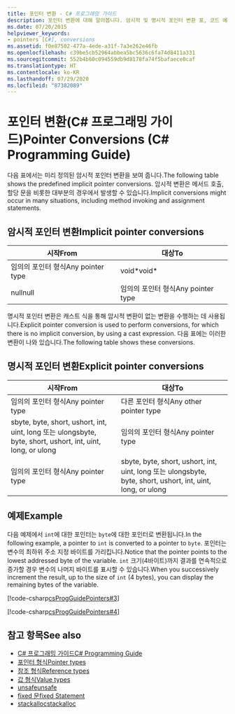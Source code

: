 ```yaml
---
title: 포인터 변환 - C# 프로그래밍 가이드
description: 포인터 변환에 대해 알아봅니다. 암시적 및 명시적 포인터 변환 표, 코드 예제 및 사용 가능한 추가 리소스를 확인합니다.
ms.date: 07/20/2015
helpviewer_keywords:
- pointers [C#], conversions
ms.assetid: f0e87502-477a-4ede-a31f-7a3e262e46fb
ms.openlocfilehash: c39be5cb52964abbea5bc5636c6fa74d8411a331
ms.sourcegitcommit: 552b4b60c094559db9d8178fa74f5bafaece0caf
ms.translationtype: HT
ms.contentlocale: ko-KR
ms.lasthandoff: 07/29/2020
ms.locfileid: "87382089"
---
```

# <a name="pointer-conversions-c-programming-guide"></a><span data-ttu-id="10a0b-104">포인터 변환(C# 프로그래밍 가이드)</span><span class="sxs-lookup"><span data-stu-id="10a0b-104">Pointer Conversions (C# Programming Guide)</span></span>
<span data-ttu-id="10a0b-105">다음 표에서는 미리 정의된 암시적 포인터 변환을 보여 줍니다.</span><span class="sxs-lookup"><span data-stu-id="10a0b-105">The following table shows the predefined implicit pointer conversions.</span></span> <span data-ttu-id="10a0b-106">암시적 변환은 메서드 호출, 할당 문을 비롯한 대부분의 경우에서 발생할 수 있습니다.</span><span class="sxs-lookup"><span data-stu-id="10a0b-106">Implicit conversions might occur in many situations, including method invoking and assignment statements.</span></span>  
  
## <a name="implicit-pointer-conversions"></a><span data-ttu-id="10a0b-107">암시적 포인터 변환</span><span class="sxs-lookup"><span data-stu-id="10a0b-107">Implicit pointer conversions</span></span>  
  
|<span data-ttu-id="10a0b-108">시작</span><span class="sxs-lookup"><span data-stu-id="10a0b-108">From</span></span>|<span data-ttu-id="10a0b-109">대상</span><span class="sxs-lookup"><span data-stu-id="10a0b-109">To</span></span>|  
|----------|--------|  
|<span data-ttu-id="10a0b-110">임의의 포인터 형식</span><span class="sxs-lookup"><span data-stu-id="10a0b-110">Any pointer type</span></span>|<span data-ttu-id="10a0b-111">void\*</span><span class="sxs-lookup"><span data-stu-id="10a0b-111">void\*</span></span>|  
|<span data-ttu-id="10a0b-112">null</span><span class="sxs-lookup"><span data-stu-id="10a0b-112">null</span></span>|<span data-ttu-id="10a0b-113">임의의 포인터 형식</span><span class="sxs-lookup"><span data-stu-id="10a0b-113">Any pointer type</span></span>|  
  
 <span data-ttu-id="10a0b-114">명시적 포인터 변환은 캐스트 식을 통해 암시적 변환이 없는 변환을 수행하는 데 사용됩니다.</span><span class="sxs-lookup"><span data-stu-id="10a0b-114">Explicit pointer conversion is used to perform conversions, for which there is no implicit conversion, by using a cast expression.</span></span> <span data-ttu-id="10a0b-115">다음 표에는 이러한 변환이 나와 있습니다.</span><span class="sxs-lookup"><span data-stu-id="10a0b-115">The following table shows these conversions.</span></span>  
  
## <a name="explicit-pointer-conversions"></a><span data-ttu-id="10a0b-116">명시적 포인터 변환</span><span class="sxs-lookup"><span data-stu-id="10a0b-116">Explicit pointer conversions</span></span>  
  
|<span data-ttu-id="10a0b-117">시작</span><span class="sxs-lookup"><span data-stu-id="10a0b-117">From</span></span>|<span data-ttu-id="10a0b-118">대상</span><span class="sxs-lookup"><span data-stu-id="10a0b-118">To</span></span>|  
|----------|--------|  
|<span data-ttu-id="10a0b-119">임의의 포인터 형식</span><span class="sxs-lookup"><span data-stu-id="10a0b-119">Any pointer type</span></span>|<span data-ttu-id="10a0b-120">다른 포인터 형식</span><span class="sxs-lookup"><span data-stu-id="10a0b-120">Any other pointer type</span></span>|  
|<span data-ttu-id="10a0b-121">sbyte, byte, short, ushort, int, uint, long 또는 ulong</span><span class="sxs-lookup"><span data-stu-id="10a0b-121">sbyte, byte, short, ushort, int, uint, long, or ulong</span></span>|<span data-ttu-id="10a0b-122">임의의 포인터 형식</span><span class="sxs-lookup"><span data-stu-id="10a0b-122">Any pointer type</span></span>|  
|<span data-ttu-id="10a0b-123">임의의 포인터 형식</span><span class="sxs-lookup"><span data-stu-id="10a0b-123">Any pointer type</span></span>|<span data-ttu-id="10a0b-124">sbyte, byte, short, ushort, int, uint, long 또는 ulong</span><span class="sxs-lookup"><span data-stu-id="10a0b-124">sbyte, byte, short, ushort, int, uint, long, or ulong</span></span>|  
  
## <a name="example"></a><span data-ttu-id="10a0b-125">예제</span><span class="sxs-lookup"><span data-stu-id="10a0b-125">Example</span></span>  
 <span data-ttu-id="10a0b-126">다음 예제에서 `int`에 대한 포인터는 `byte`에 대한 포인터로 변환됩니다.</span><span class="sxs-lookup"><span data-stu-id="10a0b-126">In the following example, a pointer to `int` is converted to a pointer to `byte`.</span></span> <span data-ttu-id="10a0b-127">포인터는 변수의 최하위 주소 지정 바이트를 가리킵니다.</span><span class="sxs-lookup"><span data-stu-id="10a0b-127">Notice that the pointer points to the lowest addressed byte of the variable.</span></span> <span data-ttu-id="10a0b-128">`int` 크기(4바이트)까지 결과를 연속적으로 증가할 경우 변수의 나머지 바이트를 표시할 수 있습니다.</span><span class="sxs-lookup"><span data-stu-id="10a0b-128">When you successively increment the result, up to the size of `int` (4 bytes), you can display the remaining bytes of the variable.</span></span>  
  
 [!code-csharp[csProgGuidePointers#3](~/samples/snippets/csharp/VS_Snippets_VBCSharp/csProgGuidePointers/CS/Pointers2.cs#3)]  
  
 [!code-csharp[csProgGuidePointers#4](~/samples/snippets/csharp/VS_Snippets_VBCSharp/csProgGuidePointers/CS/Pointers.cs#4)]  
  
## <a name="see-also"></a><span data-ttu-id="10a0b-129">참고 항목</span><span class="sxs-lookup"><span data-stu-id="10a0b-129">See also</span></span>

- [<span data-ttu-id="10a0b-130">C# 프로그래밍 가이드</span><span class="sxs-lookup"><span data-stu-id="10a0b-130">C# Programming Guide</span></span>](../index.md)
- [<span data-ttu-id="10a0b-131">포인터 형식</span><span class="sxs-lookup"><span data-stu-id="10a0b-131">Pointer types</span></span>](pointer-types.md)
- [<span data-ttu-id="10a0b-132">참조 형식</span><span class="sxs-lookup"><span data-stu-id="10a0b-132">Reference types</span></span>](../../language-reference/keywords/reference-types.md)
- [<span data-ttu-id="10a0b-133">값 형식</span><span class="sxs-lookup"><span data-stu-id="10a0b-133">Value types</span></span>](../../language-reference/builtin-types/value-types.md)
- [<span data-ttu-id="10a0b-134">unsafe</span><span class="sxs-lookup"><span data-stu-id="10a0b-134">unsafe</span></span>](../../language-reference/keywords/unsafe.md)
- [<span data-ttu-id="10a0b-135">fixed 문</span><span class="sxs-lookup"><span data-stu-id="10a0b-135">fixed Statement</span></span>](../../language-reference/keywords/fixed-statement.md)
- [<span data-ttu-id="10a0b-136">stackalloc</span><span class="sxs-lookup"><span data-stu-id="10a0b-136">stackalloc</span></span>](../../language-reference/operators/stackalloc.md)

